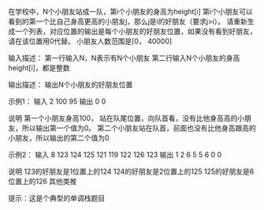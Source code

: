 在学校中，N个小朋友站成一队，第i个小朋友的身高为height[i]
第i个小朋友可以看到的第一个比自己身高更高的小朋友j，那么j是i的好朋友（要求j>i）。
请重新生成一个列表，对应位置的输出是每个小朋友的好朋友位置，如果没有看到好朋友，请在该位置用0代替。
小朋友人数范围是[0， 40000]

输入描述：
第一行输入N，N表示有N个小朋友
第二行输入N个小朋友的身高height[i]，都是整数

输出描述：
输出N个小朋友的好朋友位置

示例1：
输入
2
100 95
输出
0 0

说明
第一个小朋友身高100， 站在队尾位置，向队首看，没有比他身高高的小朋友，所以输出第一个值为0。
第二个小朋友站在队首，前面也没有比他身高跟高的小朋友，所以输出的第二个值为0

示例2：
输入
8
123 124 125 121 119 122 126 123
输出
1 2 6 5 5 6 0 0 

说明
123的好朋友是1位置上的124
124的好朋友是2位置上的125
125的好朋友是6位置上的126
其他类推

提示：这是个典型的单调栈题目
